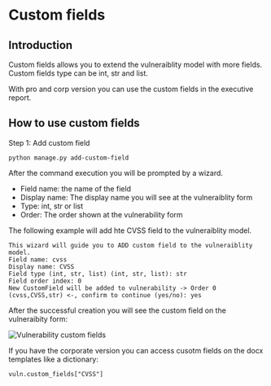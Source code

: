 # Custom fields

## Introduction

Custom fields allows you to extend the vulneraiblity model with more fields. Custom fields type can be int, str and list.

With pro and corp version you can use the custom fields in the executive report.


## How to use custom fields

Step 1: Add custom field

```
python manage.py add-custom-field 
```

After the command execution you will be prompted by a wizard.

* Field name: the name of the field
* Display name: The display name you will see at the vulneraiblity form
* Type: int, str or list
* Order: The order shown at the vulnerability form

The following example will add hte CVSS field to the vulneraiblity model.

```
This wizard will guide you to ADD custom field to the vulneraiblity model.
Field name: cvss
Display name: CVSS
Field type (int, str, list) (int, str, list): str
Field order index: 0
New CustomField will be added to vulnerability -> Order 0 (cvss,CVSS,str) <-, confirm to continue (yes/no): yes
```

After the successful creation you will see the custom field on the vulneraibity form:

![Vulnerability custom fields](https://user-images.githubusercontent.com/568181/51412576-c0f01480-1b4a-11e9-961f-69b80b8ba325.png)

If you have the corporate version you can access cusotm fields on the docx templates like a dictionary:

```
vuln.custom_fields["CVSS"] 
```